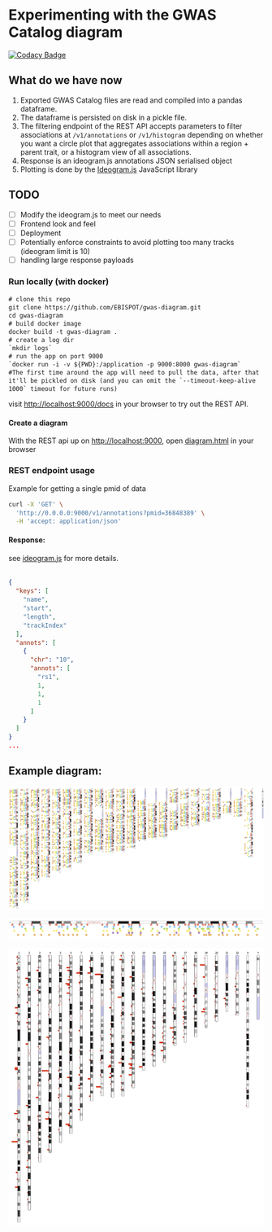 # Experimenting with the GWAS Catalog diagram

[![Codacy Badge](https://api.codacy.com/project/badge/Grade/a84a757cdf8d4cf5b27c0b2eb4f0844d)](https://app.codacy.com/gh/DSuveges/gwas-diagram?utm_source=github.com&utm_medium=referral&utm_content=DSuveges/gwas-diagram&utm_campaign=Badge_Grade_Settings)

## What do we have now

1. Exported GWAS Catalog files are read and compiled into a pandas dataframe.
2. The dataframe is persisted on disk in a pickle file.
3. The filtering endpoint of the REST API accepts parameters to filter associations at `/v1/annotations` or `/v1/histogram` depending on whether you want a circle plot that aggregates associations within a region + parent trait, or a histogram view of all associations.
4. Response is an ideogram.js annotations JSON serialised object
5. Plotting is done by the [Ideogram.js](https://eweitz.github.io/ideogram/) JavaScript library

## TODO
- [ ] Modify the ideogram.js to meet our needs
- [ ] Frontend look and feel 
- [ ] Deployment
- [ ] Potentially enforce constraints to avoid plotting too many tracks (ideogram limit is 10)
- [ ] handling large response payloads

### Run locally (with docker)

```
# clone this repo 
git clone https://github.com/EBISPOT/gwas-diagram.git
cd gwas-diagram
# build docker image
docker build -t gwas-diagram .
# create a log dir
`mkdir logs`
# run the app on port 9000
`docker run -i -v ${PWD}:/application -p 9000:8000 gwas-diagram`
#The first time around the app will need to pull the data, after that it'll be pickled on disk (and you can omit the `--timeout-keep-alive 1000` timeout for future runs)
```
visit <http://localhost:9000/docs> in your browser to try out the REST API.

#### Create a diagram
With the REST api up on <http://localhost:9000>, open [diagram.html](gwas_diagram/templates/diagram.html) in your browser


### REST endpoint usage

Example for getting a single pmid of data

```bash
curl -X 'GET' \
  'http://0.0.0.0:9000/v1/annotations?pmid=36848389' \
  -H 'accept: application/json'
```

#### Response:

see [ideogram.js](https://github.com/eweitz/ideogram/blob/master/api.md) for more details.

```json

{
  "keys": [
    "name",
    "start",
    "length",
    "trackIndex"
  ],
  "annots": [
    {
      "chr": "10",
      "annots": [
        "rs1",
        1,
        1,
        1
      ]
    }
  ]
}
...
```



## Example diagram:

![Example of six parent trait categories represented](gwas_diagram/ideogram_6_traits.png)

![Example of a single chromosome view, after clicking the deisired chromosome or point](gwas_diagram/single_chromosome_view.png)

![Example of histogram of all associations for Cardiovascular disease](gwas_diagram/histogram_cardiovascular_disease.png)